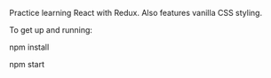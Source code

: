 Practice learning React with Redux. Also features vanilla CSS styling.

To get up and running:

npm install

npm start
